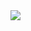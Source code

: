 <!-- prettier-ignore-start -->
<!-- markdownlint-disable -->
<img align="right" src="https://github-readme-stats.vercel.app/api?username=FurkanTRN&count_private=true&show_icons=true&theme=radical&hide_rank=false" />
<!-- markdownlint-enable -->
<!-- prettier-ignore-end -->
